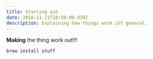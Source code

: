 ```yaml
---
title: Starting out
date: 2018-11-21T18:50:08.439Z
description: Explaining how things work int general.
---
```

**Making** the thing work out!!!

```bash
brew install stuff
```
